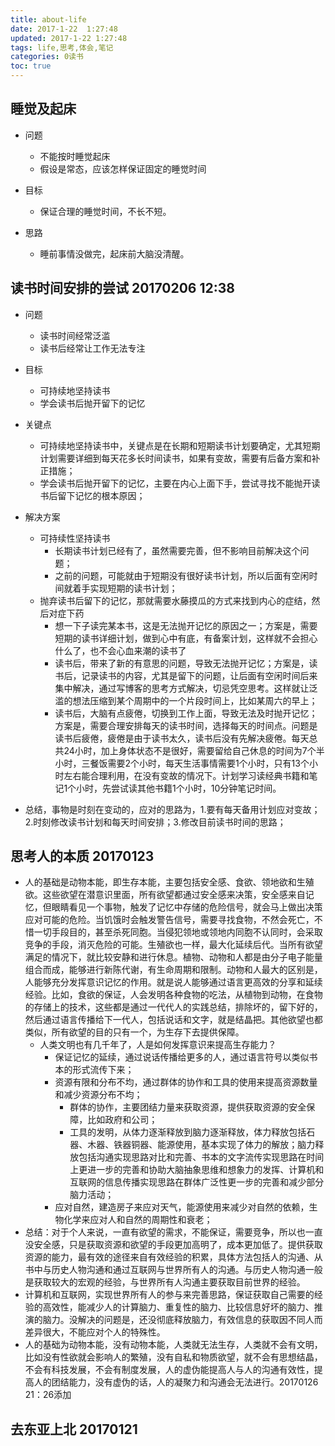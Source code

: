 ```yaml
---
title: about-life
date: 2017-1-22  1:27:48
updated: 2017-1-22 1:27:48
tags: life,思考,体会,笔记
categories: 0读书
toc: true
---
```


## 睡觉及起床
- 问题
	- 不能按时睡觉起床
	- 假设是常态，应该怎样保证固定的睡觉时间

- 目标
	- 保证合理的睡觉时间，不长不短。

- 思路
	- 睡前事情没做完，起床前大脑没清醒。

## 读书时间安排的尝试 20170206 12:38
- 问题
	- 读书时间经常泛滥
	- 读书后经常让工作无法专注

- 目标
	- 可持续地坚持读书
	- 学会读书后抛开留下的记忆

- 关键点
	- 可持续地坚持读书中，关键点是在长期和短期读书计划要确定，尤其短期计划需要详细到每天花多长时间读书，如果有变故，需要有后备方案和补正措施；
	- 学会读书后抛开留下的记忆，主要在内心上面下手，尝试寻找不能抛开读书后留下记忆的根本原因；

- 解决方案
	- 可持续性坚持读书
		- 长期读书计划已经有了，虽然需要完善，但不影响目前解决这个问题；
		- 之前的问题，可能就由于短期没有很好读书计划，所以后面有空闲时间就着手实现短期的读书计划；
	- 抛弃读书后留下的记忆，那就需要水藤摸瓜的方式来找到内心的症结，然后对症下药
		- 想一下子读完某本书，这是无法抛开记忆的原因之一；方案是，需要短期的读书详细计划，做到心中有底，有备案计划，这样就不会担心什么了，也不会心血来潮的读书了
		- 读书后，带来了新的有意思的问题，导致无法抛开记忆；方案是，读书后，记录读书的内容，尤其是留下的问题，让后面有空闲时间后来集中解决，通过写博客的思考方式解决，切忌凭空思考。这样就让泛滥的想法压缩到某个周期中的一个片段时间上，比如某周六的早上；
		- 读书后，大脑有点疲倦，切换到工作上面，导致无法及时抛开记忆；方案是，需要合理安排每天的读书时间，选择每天的时间点。问题是读书后疲倦，疲倦是由于读书太久，读书后没有先解决疲倦。每天总共24小时，加上身体状态不是很好，需要留给自己休息的时间为7个半小时，三餐饭需要2个小时，每天生活事情需要1个小时，只有13个小时左右能合理利用，在没有变故的情况下。计划学习读经典书籍和笔记1个小时，先尝试读其他书籍1个小时，10分钟笔记时间。

- 总结，事物是时刻在变动的，应对的思路为，1.要有每天备用计划应对变故；2.时刻修改读书计划和每天时间安排；3.修改目前读书时间的思路；

## 思考人的本质 20170123
- 人的基础是动物本能，即生存本能，主要包括安全感、食欲、领地欲和生殖欲。这些欲望在潜意识里面，所有欲望都通过安全感来决策，安全感来自记忆，但眼睛看见一个事物，触发了记忆中存储的危险信号，就会马上做出决策应对可能的危险。当饥饿时会触发警告信号，需要寻找食物，不然会死亡，不惜一切手段目的，甚至杀死同胞。当侵犯领地或领地内同胞不认同时，会采取竞争的手段，消灭危险的可能。生殖欲也一样，最大化延续后代。当所有欲望满足的情况下，就比较安静和进行休息。植物、动物和人都是由分子电子能量组合而成，能够进行新陈代谢，有生命周期和限制。动物和人最大的区别是，人能够充分发挥意识记忆的作用。就是说人能够通过语言更高效的分享和延续经验。比如，食欲的保证，人会发明各种食物的吃法，从植物到动物，在食物的存储上的技术，这些都是通过一代代人的实践总结，排除坏的，留下好的，然后通过语言传播给下一代人，包括说话和文字，就是结晶把。其他欲望也都类似，所有欲望的目的只有一个，为生存下去提供保障。
	- 人类文明也有几千年了，人是如何发挥意识来提高生存能力？
		- 保证记忆的延续，通过说话传播给更多的人，通过语言符号以类似书本的形式流传下来；
		- 资源有限和分布不均，通过群体的协作和工具的使用来提高资源数量和减少资源分布不均；
			- 群体的协作，主要团结力量来获取资源，提供获取资源的安全保障，比如政府和公司；
			- 工具的发明，从体力逐渐释放到脑力逐渐释放，体力释放包括石器、木器、铁器铜器、能源使用，基本实现了体力的解放；脑力释放包括沟通实现思路对比和完善、书本的文字流传实现思路在时间上更进一步的完善和协助大脑抽象思维和想象力的发挥、计算机和互联网的信息传播实现思路在群体广泛性更一步的完善和减少部分脑力活动；
		- 应对自然，建造房子来应对天气，能源使用来减少对自然的依赖，生物化学来应对人和自然的周期性和衰老；
- 总结：对于个人来说，一直有欲望的需求，不能保证，需要竞争，所以也一直没安全感，只是获取资源和欲望的手段更加高明了，成本更加低了。提供获取资源的能力，最有效的途径来自有效经验的积累，具体方法包括人的沟通、从书中与历史人物沟通和通过互联网与世界所有人的沟通。与历史人物沟通一般是获取较大的宏观的经验，与世界所有人沟通主要获取目前世界的经验。
- 计算机和互联网，实现世界所有人的参与来完善思路，保证获取自己需要的经验的高效性，能减少人的计算脑力、重复性的脑力、比较信息好坏的脑力、推演的脑力。没解决的问题是，还没彻底释放脑力，有效信息的获取因不同人而差异很大，不能应对个人的特殊性。
- 人的基础为动物本能，没有动物本能，人类就无法生存，人类就不会有文明，比如没有性欲就会影响人的繁殖，没有自私和物质欲望，就不会有思想结晶，不会有科技发展，不会有制度发展，人的虚伪能提高人与人的沟通有效性，提高人的团结能力，没有虚伪的话，人的凝聚力和沟通会无法进行。20170126 21：26添加


## 去东亚上北   20170121